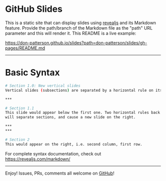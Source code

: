 # GitHub Slides
This is a static site that can display slides using
[revealjs](https://revealjs.com/) and its Markdown feature.
Provide the path/branch of the Markdown file as the "path" URL
parameter and this will render it. This README is a live
example:

https://don-patterson.github.io/slides?path=don-patterson/slides/gh-pages/README.md

***

<!-- not really .sh but it doesn't get markdown highlighting right -->
# Basic Syntax
  ```sh
  # Section 1.0: New vertical slides
  Vertical slides (subsections) are separated by a horizontal rule on its own line (i.e. `^***\n`).

  ***

  # Section 1.1
  This slide would appear below the first one. Two horizontal rules back to back
  will separate sections, and cause a new slide on the right.

  ***
  ***

  # Section 2
  This would appear on the right, i.e. second column, first row.
  ```
For complete syntax documentation, check out https://revealjs.com/markdown/

***

Enjoy! Issues, PRs, comments all welcome on [GitHub](https://github.com/don-patterson/slides/)!
